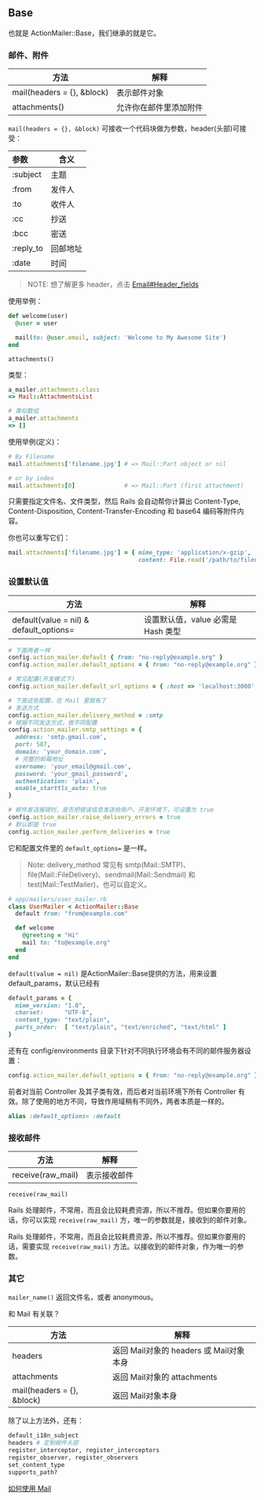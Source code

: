 ## Base

也就是 ActionMailer::Base，我们继承的就是它。

### 邮件、附件

|方法|解释|
|--|--|
| mail(headers = {}, &block) | 表示邮件对象 |
|attachments() | 允许你在邮件里添加附件|

`mail(headers = {}, &block)` 可接收一个代码块做为参数，header(头部)可接受：

| 参数 | 含义 |
| :-- | -- |
| :subject | 主题 |
| :from | 发件人 |
| :to | 收件人 |
| :cc | 抄送 |
| :bcc | 密送 |
| :reply_to | 回邮地址 |
| :date |时间|

> NOTE: 想了解更多 header，点击 [Email#Header_fields](http://en.wikipedia.org/wiki/Email#Header_fields)

使用举例：

```ruby
def welcome(user)
  @user = user

  mail(to: @user.email, subject: 'Welcome to My Awesome Site')
end
```

`attachments()`

类型：

```ruby
a_mailer.attachments.class
=> Mail::AttachmentsList

# 类似数组
a_mailer.attachments
=> []
```

使用举例(定义)：

```ruby
# By Filename
mail.attachments['filename.jpg'] # => Mail::Part object or nil

# or by index
mail.attachments[0]              # => Mail::Part (first attachment)
```

只需要指定文件名、文件类型，然后 Rails 会自动帮你计算出 Content-Type, Content-Disposition, Content-Transfer-Encoding 和 base64 编码等附件内容。

你也可以重写它们：

```ruby
mail.attachments['filename.jpg'] = { mime_type: 'application/x-gzip',
                                     content: File.read('/path/to/filename.jpg') }
```

### 设置默认值

| 方法 | 解释 |
|--|--|
|default(value = nil) & default_options= | 设置默认值，value 必需是 Hash 类型|

```ruby
# 下面两者一样
config.action_mailer.default { from: "no-reply@example.org" }
config.action_mailer.default_options = { from: "no-reply@example.org" }

# 常见配置(开发模式下)
config.action_mailer.default_url_options = { :host => 'localhost:3000' }

# 下面这些配置，在 Mail 里就有了
# 发送方式
config.action_mailer.delivery_method = :smtp
# 根据不同发送方式，做不同配置
config.action_mailer.smtp_settings = {
  address: 'smtp.gmail.com',
  port: 587,
  domain: 'your_domain.com',
  # 完整的邮箱地址
  username: 'your_email@gmail.com',
  password: 'your_gmail_password',
  authentication: 'plain',
  enable_starttls_auto: true
}

# 邮件发送报错时，是否把错误信息发送给用户。开发环境下，可设置为 true
config.action_mailer.raise_delivery_errors = true
# 默认即是 true
config.action_mailer.perform_deliveries = true
```

它和配置文件里的 `default_options=` 是一样。

> Note: delivery_method 常见有 smtp(Mail::SMTP)、file(Mail::FileDelivery)、sendmail(Mail::Sendmail) 和 test(Mail::TestMailer)，也可以自定义。



```ruby
# app/mailers/user_mailer.rb
class UserMailer < ActionMailer::Base
  default from: "from@example.com"

  def welcome
    @greeting = "Hi"
    mail to: "to@example.org"
  end
end
```

`default(value = nil)` 是ActionMailer::Base提供的方法，用来设置 default_params，默认已经有

```ruby
default_params = {
  mime_version: "1.0",
  charset:      "UTF-8",
  content_type: "text/plain",
  parts_order:  [ "text/plain", "text/enriched", "text/html" ]
}
```

还有在 config/environments 目录下针对不同执行环境会有不同的邮件服务器设置：

```ruby
config.action_mailer.default_options = { from: "no-reply@example.org" }
```

前者对当前 Controller 及其子类有效，而后者对当前环境下所有 Controller 有效。除了使用的地方不同，导致作用域稍有不同外，两者本质是一样的。

```ruby
alias :default_options= :default
```

### 接收邮件

| 方法 | 解释 |
| -- | -- |
| receive(raw_mail) | 表示接收邮件 |

`receive(raw_mail)`

Rails 处理邮件，不常用，而且会比较耗费资源，所以不推荐。但如果你要用的话，你可以实现 `receive(raw_mail)` 方，唯一的参数就是，接收到的邮件对象。

Rails 处理邮件，不常用，而且会比较耗费资源，所以不推荐。但如果你要用的话，需要实现 `receive(raw_mail)` 方法。以接收到的邮件对象，作为唯一的参数。

### 其它

`mailer_name()` 返回文件名，或者 anonymous。

和 Mail 有关联？

| 方法 | 解释 |
|--|--|
|headers |返回 Mail对象的 headers 或 Mail对象本身|
|attachments |返回 Mail对象的 attachments|
|mail(headers = {}, &block) |返回 Mail对象本身|

除了以上方法外，还有：

```ruby
default_i18n_subject
headers # 定制邮件头部
register_interceptor, register_interceptors
register_observer, register_observers
set_content_type
supports_path?
```

[如何使用 Mail](https://github.com/mikel/mail#usage)
